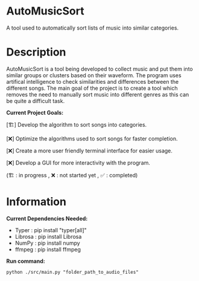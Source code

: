 # AutoMusicSort
A tool used to automatically sort lists of music into similar categories.

# Description

AutoMusicSort is a tool being developed to collect music and put them into similar groups or clusters based on their waveform.  The program uses artifical intelligence to check similarities and differences between the different songs.  The main goal of the project is to create a tool which removes the need to manually sort music into different genres as this can be quite a difficult task.  

**Current Project Goals:**

[🏗️] Develop the algorithm to sort songs into categories.

[❌] Optimize the algorithms used to sort songs for faster completion.

[❌] Create a more user friendly terminal interface for easier usage.

[❌] Develop a GUI for more interactivity with the program.

(🏗️ : in progress , ❌ : not started yet , ✅ : completed)

# Information

**Current Dependencies Needed:**

- Typer : pip install "typer[all]"
- Librosa : pip install Librosa
- NumPy : pip install numpy
- ffmpeg : pip install ffmpeg

**Run command:**

`python ./src/main.py "folder_path_to_audio_files"`